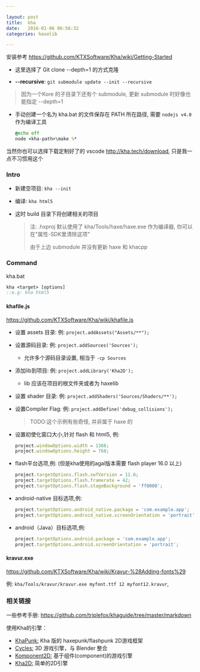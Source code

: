 ```yaml
---

layout: post
title:  kha
date:   2016-01-06 06:56:32
categories: haxelib

---
```


安装参考 <https://github.com/KTXSoftware/Kha/wiki/Getting-Started> 

* 这里选择了 Git clone --depth=1 的方式克隆

* **--recursive**: `git submodule update --init --recursive`

 > 因为一个Kore 的子目录下还有个 submodule, 更新 submodule 时好像也能指定 --depth=1

* 手动创建一个名为 kha.bat 的文件保存在 PATH 所在路径, 需要 `nodejs v4.0` 作为编译工具

  ```bat
  @echo off
  node <kha-path>\make %*
  ```

<!-- more -->

当然你也可以选择下载定制好了的 vscode <http://kha.tech/download>, 只是我一点不习惯用这个

### Intro

* 新建空项目: `kha --init`
* 编译: `kha html5`
* 这时 build 目录下将创建相关的项目

  > 注: .hxproj 默认使用了 kha/Tools/haxe/haxe.exe 作为编译器, 你可以在"属性-SDK里清除这项"
  >
  > 由于上边 submodule 并没有更新 haxe 和 khacpp

### Command

kha.bat

```bat
kha <target> [options]
::e.g: kha html5
```

#### khafile.js

<https://github.com/KTXSoftware/Kha/wiki/khafile.js>

* 设置 assets 目录: 例:  `project.addAssets("Assets/**");`

* 设置源码目录: 例: `project.addSources('Sources');`
  - 允许多个源码目录设置, 相当于 `-cp Sources`
* 添加lib到项目: 例: `project.addLibrary('Kha2D');`
  - lib 应该在项目的根文件夹或者为 haxelib

* 设置 shader 目录: 例: `project.addShaders('Sources/Shaders/**');`

* 设置Compiler Flag: 例: `project.addDefine('debug_collisions');`

  > TODO:这个示例有些奇怪, 并非属于 haxe 的

* 设置初使化窗口大小,针对 flash 和 html5, 例:

  ```js
  project.windowOptions.width = 1366;
  project.windowOptions.height = 768;
  ```

* flash平台选项,例: (但是kha使用的agal版本需要 flash player 16.0 以上)

  ```js
  project.targetOptions.flash.swfVersion = 11.6;
  project.targetOptions.flash.framerate = 42;
  project.targetOptions.flash.stageBackground = 'ff0000';
  ```

* android-native 目标选项,例:

  ```js
  project.targetOptions.android_native.package = 'com.example.app';
  project.targetOptions.android_native.screenOrientation = 'portrait';
  ```

* android（Java）目标选项,例:

  ```js
  project.targetOptions.android.package = 'com.example.app';
  project.targetOptions.android.screenOrientation = 'portrait';
  ```

#### kravur.exe

<https://github.com/KTXSoftware/Kha/wiki/Kravur-%28Adding-fonts%29>

例: `kha/Tools/kravur/kravur.exe myfont.ttf 12 myfont12.kravur`, 

### 相关链接

一些参考手册: <https://github.com/triplefox/khaguide/tree/master/markdown>

使用Kha的引擎：

* [KhaPunk:](https://bitbucket.org/stalei/khapunk) Kha 版的 haxepunk/flashpunk 2D游戏框架
* [Cycles:](https://github.com/luboslenco/cyclesgame) 3D 游戏引擎，与 Blender 整合
* [Komponent2D:](https://github.com/Marc010/Komponent2D) 基于组件(component)的游戏引擎
* [Kha2D:](https://github.com/KTXSoftware/Kha2D) 简单的2D引擎


<br />